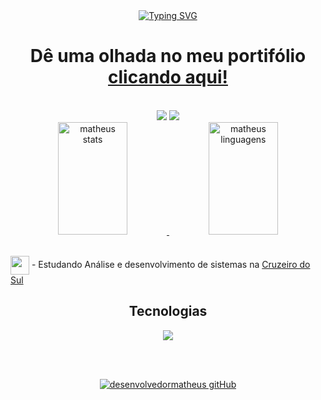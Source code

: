 <div align="center">
  <a href="https://git.io/typing-svg"><img src="https://readme-typing-svg.demolab.com?font=Russo+One&size=35&pause=1000&color=ff0000&center=true&vCenter=true&width=900&lines=Bem+vindo!;Desenvolvedor+Front-End;" alt="Typing SVG" /></a>
  <h1>Dê uma olhada no meu portifólio <a href="https://desenvolvedormatheus.github.io/Portifolio/" target="_blank">clicando aqui!</a></h1>
</div>

<br />
<div align="center">
    <a href="mailto:desenvolvedormatheus.dev@gmail.com" target="_blank"><img src="https://img.shields.io/badge/Gmail-1C1C1C?style=for-the-badge&logo=gmail&logoColor=ff0000"></a>
    <a href="https://www.linkedin.com/in/matheus-souza-460868228/"><img src="https://img.shields.io/badge/LinkedIn-1C1C1C?style=for-the-badge&logo=linkedin&logoColor=ff0000"></a>
</div>

<div align="center">
    <a href="https://github.com/desenvolvedormatheus/desenvolvedormatheus.git"><img alt="matheus stats" height="180em" width="47%" src="https://github-readme-stats.vercel.app/api?username=desenvolvedormatheus&show_icons=true&count_private=true&title_color=ff0000&hide_border=true&bg_color=000000" />
  </a>
    <a href="https://github.com/desenvolvedormatheus/desenvolvedormatheus.git"><img alt="matheus linguagens" height="180em" width="47%" src="https://github-readme-stats.vercel.app/api/top-langs/?username=desenvolvedormatheus&langs_count=8&count_private=true&layout=compact&title_color=ff0000&hide_border=true&bg_color=000000" />
  </a>
    <br/>
</div>
<br>
<div align-items="left">
    <p><img align="center" width="30px" height="30px" src="https://user-images.githubusercontent.com/80858391/211166786-52a42558-6dc3-4cc5-a163-3db5bb65d903.png"> - Estudando Análise e desenvolvimento de sistemas na <a href="https://www.cruzeirodosul.edu.br">Cruzeiro do Sul</a></p>
</div>

<h2 align="center">Tecnologias</h2>
<div align="center">
    <img src="https://skillicons.dev/icons?i=html,css,js,jquery,php,py,git,github,vscode">
</div>  

<br><br>
<div align="center">
    <a href="https://git.io/streak-stats">
    <img alt="desenvolvedormatheus gitHub" src="https://streak-stats.demolab.com?user=desenvolvedormatheus&hide_border=true&locale=pt_BR&date_format=n%2Fj%5B%2FY%5D&mode=weekly&background=000000&stroke=FF0000&ring=FFFFFF&fire=FF0000&currStreakNum=FF0000&sideNums=FF0000&currStreakLabel=FFFFFF&sideLabels=FFFFFF&dates=FF0000" /></a>
</div>
